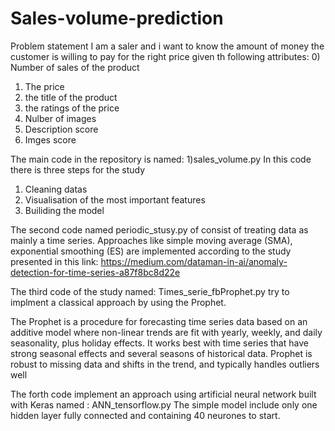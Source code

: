 # Sales-volume-prediction
Problem statement
I am a saler and i want to know the amount of money the customer is willing to pay for the right price given th following attributes:
0) Number of sales of the product
1) The price
2) the title of the product
3) the ratings of the price 
4) Nulber of images 
5) Description score
6) Imges score


The main code in the repository is named:
1)sales_volume.py
In this code there is three steps for the study
1) Cleaning datas 
2) Visualisation of the most important features 
3) Builiding the model

The second code named periodic_stusy.py of consist of treating data as mainly a time series.
Approaches like simple moving average (SMA), exponential smoothing  (ES) are implemented according to the study presented  in this link: https://medium.com/dataman-in-ai/anomaly-detection-for-time-series-a87f8bc8d22e

The third code of the study named:  Times_serie_fbProphet.py try to implment a classical approach by using the Prophet. 

The Prophet is a procedure for forecasting time series data based on an additive model where non-linear trends are fit with yearly, weekly, and daily seasonality, plus holiday effects. It works best with time series that have strong seasonal effects and several seasons of historical data. Prophet is robust to missing data and shifts in the trend, and typically handles outliers well 

The forth code implement an approach using artificial neural network built with Keras named : ANN_tensorflow.py
The simple model include only one hidden layer fully connected and containing 40 neurones to start.

